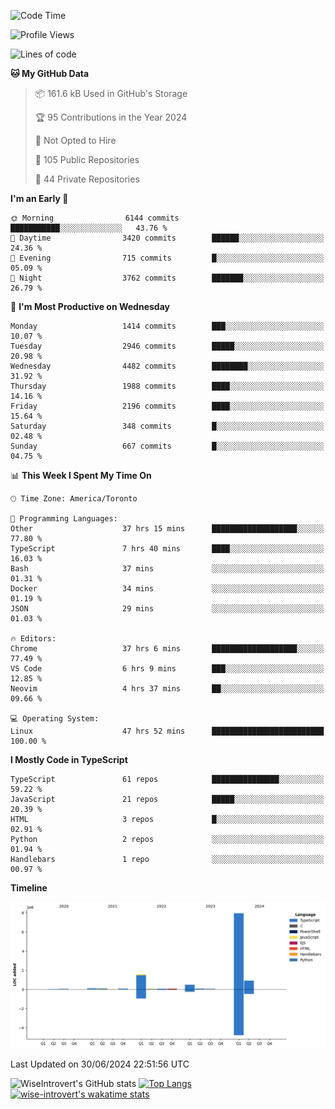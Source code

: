 <!--START_SECTION:waka-->
![Code Time](http://img.shields.io/badge/Code%20Time-1%2C823%20hrs%2057%20mins-blue)

![Profile Views](http://img.shields.io/badge/Profile%20Views-0-blue)

![Lines of code](https://img.shields.io/badge/From%20Hello%20World%20I%27ve%20Written-11.6%20million%20lines%20of%20code-blue)

**🐱 My GitHub Data** 

> 📦 161.6 kB Used in GitHub's Storage 
 > 
> 🏆 95 Contributions in the Year 2024
 > 
> 🚫 Not Opted to Hire
 > 
> 📜 105 Public Repositories 
 > 
> 🔑 44 Private Repositories 
 > 
**I'm an Early 🐤** 

```text
🌞 Morning                6144 commits        ███████████░░░░░░░░░░░░░░   43.76 % 
🌆 Daytime                3420 commits        ██████░░░░░░░░░░░░░░░░░░░   24.36 % 
🌃 Evening                715 commits         █░░░░░░░░░░░░░░░░░░░░░░░░   05.09 % 
🌙 Night                  3762 commits        ███████░░░░░░░░░░░░░░░░░░   26.79 % 
```
📅 **I'm Most Productive on Wednesday** 

```text
Monday                   1414 commits        ███░░░░░░░░░░░░░░░░░░░░░░   10.07 % 
Tuesday                  2946 commits        █████░░░░░░░░░░░░░░░░░░░░   20.98 % 
Wednesday                4482 commits        ████████░░░░░░░░░░░░░░░░░   31.92 % 
Thursday                 1988 commits        ████░░░░░░░░░░░░░░░░░░░░░   14.16 % 
Friday                   2196 commits        ████░░░░░░░░░░░░░░░░░░░░░   15.64 % 
Saturday                 348 commits         █░░░░░░░░░░░░░░░░░░░░░░░░   02.48 % 
Sunday                   667 commits         █░░░░░░░░░░░░░░░░░░░░░░░░   04.75 % 
```


📊 **This Week I Spent My Time On** 

```text
🕑︎ Time Zone: America/Toronto

💬 Programming Languages: 
Other                    37 hrs 15 mins      ███████████████████░░░░░░   77.80 % 
TypeScript               7 hrs 40 mins       ████░░░░░░░░░░░░░░░░░░░░░   16.03 % 
Bash                     37 mins             ░░░░░░░░░░░░░░░░░░░░░░░░░   01.31 % 
Docker                   34 mins             ░░░░░░░░░░░░░░░░░░░░░░░░░   01.19 % 
JSON                     29 mins             ░░░░░░░░░░░░░░░░░░░░░░░░░   01.03 % 

🔥 Editors: 
Chrome                   37 hrs 6 mins       ███████████████████░░░░░░   77.49 % 
VS Code                  6 hrs 9 mins        ███░░░░░░░░░░░░░░░░░░░░░░   12.85 % 
Neovim                   4 hrs 37 mins       ██░░░░░░░░░░░░░░░░░░░░░░░   09.66 % 

💻 Operating System: 
Linux                    47 hrs 52 mins      █████████████████████████   100.00 % 
```

**I Mostly Code in TypeScript** 

```text
TypeScript               61 repos            ███████████████░░░░░░░░░░   59.22 % 
JavaScript               21 repos            █████░░░░░░░░░░░░░░░░░░░░   20.39 % 
HTML                     3 repos             █░░░░░░░░░░░░░░░░░░░░░░░░   02.91 % 
Python                   2 repos             ░░░░░░░░░░░░░░░░░░░░░░░░░   01.94 % 
Handlebars               1 repo              ░░░░░░░░░░░░░░░░░░░░░░░░░   00.97 % 
```



**Timeline**

![Lines of Code chart](https://raw.githubusercontent.com/wise-introvert/wise-introvert/master/assets/bar_graph.png)


 Last Updated on 30/06/2024 22:51:56 UTC
<!--END_SECTION:waka-->

![WiseIntrovert's GitHub stats](https://github-readme-stats.vercel.app/api?username=wise-introvert&count_private=true&show_icons=true)
[![Top Langs](https://github-readme-stats.vercel.app/api/top-langs/?username=wise-introvert&langs_count=10)](https://github.com/anuraghazra/github-readme-stats)
[![wise-introvert's wakatime stats](https://github-readme-stats.vercel.app/api/wakatime?username=wiseintrovert)](https://github.com/anuraghazra/github-readme-stats)
